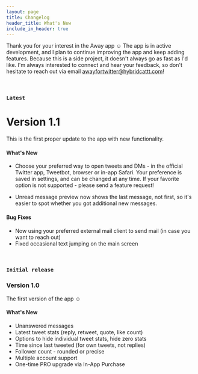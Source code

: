 ```yaml
---
layout: page
title: Changelog
header_title: What's New
include_in_header: true
---
```


Thank you for your interest in the Away app ☺️ The app is in active development, and I plan to continue improving the app and keep adding features. Because this is a side project, it doesn't always go as fast as I'd like. 
I'm always interested to connect and hear your feedback, so don't hesitate to reach out via email [awayfortwitter@hybridcattt.com](mailto:awayfortwitter@hybridcattt.com)!

<br> 

### `Latest`
# **Version 1.1**
This is the first proper update to the app with new functionality.

#### What's New
- Choose your preferred way to open tweets and DMs - in the official Twitter app, Tweetbot, browser or in-app Safari. Your preference is saved in settings, and can be changed at any time. If your favorite option is not supported - please send a feature request!

- Unread message preview now shows the last message, not first, so it's easier to spot whether you got additional new messages.

#### Bug Fixes
- Now using your preferred external mail client to send mail (in case you want to reach out)
- Fixed occasional text jumping on the main screen

<br>

### `Initial release`

### **Version 1.0**
The first version of the app ☺️

#### What's New
- Unanswered messages 
- Latest tweet stats (reply, retweet, quote, like count)
- Options to hide individual tweet stats, hide zero stats
- Time since last tweeted (for own tweets, not replies)
- Follower count - rounded or precise
- Multiple account support
- One-time PRO upgrade via In-App Purchase